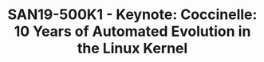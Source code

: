 ---
categories:
- san19
description: Over the last 10+ years, we have been developing the Coccinelle C-program
  matching and transformation tool. Coccinelle allows developers to match and transform
  C code via a generalization of the familiar patch syntax. As Coccinelle is independent
  of the C preprocessor, Coccinelle rules can be applied across a code base, regardless
  of configuration constraints. Over the years, Coccinelle has been extensively used
  in Linux kernel development, resulting in over 7000 commits to the Linux kernel,
  and has found its place as part of the Linux kernel development process. This talk
  gives an introduction to the use of Coccinelle and gives an overview of its impact
  on the Linux kernel.
image:
  featured: 'true'
  path: /assets/images/featured-images/san19/SAN19-500K1.png
session_attendee_num: '42'
session_id: SAN19-500K1
session_room: Pacific Room (Keynote)
session_slot:
  end_time: '2019-09-27 10:30:00'
  start_time: '2019-09-27 10:00:00'
session_speakers:
- speaker_bio: Julia Lawall is a Senior Research Scientist at Inria. Her research
    is at the intersection of programming languages and operating systems. She develops
    the tool Coccinelle and has over 2000 patches in the Linux kernel based on this
    work.
  speaker_company: Inria
  speaker_image: /assets/images/speakers/san19/julia-lawall.jpg
  speaker_location: France
  speaker_name: Julia Lawall
  speaker_position: Senior Researcher
  speaker_url: http://coccinelle.lip6.fr
  speaker_username: julia.lawall
session_track: Keynote
tag: session
tags:
- Linux Kernel
title: 'SAN19-500K1 - Keynote: Coccinelle: 10 Years of Automated Evolution in the
  Linux Kernel'
---